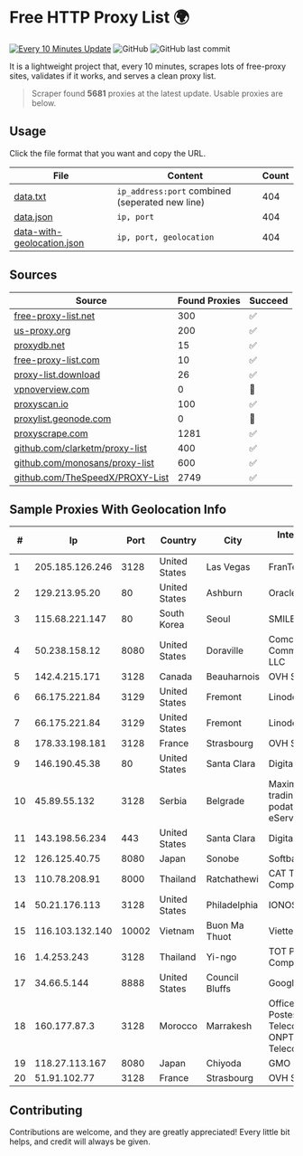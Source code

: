 
# Free HTTP Proxy List 🌍

[![Every 10 Minutes Update](https://github.com/mertguvencli/http-proxy-list/actions/workflows/main.yml/badge.svg?branch=main)](https://github.com/mertguvencli/http-proxy-list/actions/workflows/main.yml)
![GitHub](https://img.shields.io/github/license/mertguvencli/http-proxy-list)
![GitHub last commit](https://img.shields.io/github/last-commit/mertguvencli/http-proxy-list)

It is a lightweight project that, every 10 minutes, scrapes lots of free-proxy sites, validates if it works, and serves a clean proxy list.


> Scraper found **5681** proxies at the latest update. Usable proxies are below.

## Usage

Click the file format that you want and copy the URL.


|File|Content|Count|
|----|-------|-----|
|[data.txt](https://raw.githubusercontent.com/mertguvencli/http-proxy-list/main/proxy-list/data.txt)|`ip_address:port` combined (seperated new line)|404|
|[data.json](https://raw.githubusercontent.com/mertguvencli/http-proxy-list/main/proxy-list/data.json)|`ip, port`|404|
|[data-with-geolocation.json](https://raw.githubusercontent.com/mertguvencli/http-proxy-list/main/proxy-list/data-with-geolocation.json)|`ip, port, geolocation`|404|

## Sources

|Source|Found Proxies|Succeed|
|------|-------------|-------|
|[free-proxy-list.net](https://free-proxy-list.net)|300|✅|
|[us-proxy.org](https://www.us-proxy.org)|200|✅|
|[proxydb.net](http://proxydb.net)|15|✅|
|[free-proxy-list.com](https://free-proxy-list.com/?page=&port=&type%5B%5D=http&type%5B%5D=https&up_time=0&search=Search)|10|✅|
|[proxy-list.download](https://www.proxy-list.download/HTTP)|26|✅|
|[vpnoverview.com](https://vpnoverview.com/privacy/anonymous-browsing/free-proxy-servers)|0|🚫|
|[proxyscan.io](https://www.proxyscan.io)|100|✅|
|[proxylist.geonode.com](https://proxylist.geonode.com/api/proxy-list?limit=300&page=1&sort_by=lastChecked&sort_type=desc&protocols=http,https)|0|🚫|
|[proxyscrape.com](https://api.proxyscrape.com/v2/?request=displayproxies&protocol=http&timeout=10000&country=all&ssl=all&anonymity=all)|1281|✅|
|[github.com/clarketm/proxy-list](https://raw.githubusercontent.com/clarketm/proxy-list/master/proxy-list-raw.txt)|400|✅|
|[github.com/monosans/proxy-list](https://raw.githubusercontent.com/monosans/proxy-list/main/proxies/http.txt)|600|✅|
|[github.com/TheSpeedX/PROXY-List](https://raw.githubusercontent.com/TheSpeedX/PROXY-List/master/http.txt)|2749|✅|


## Sample Proxies With Geolocation Info

|#|Ip|Port|Country|City|Internet Service Provider|
|-|--|----|-------|----|-------------------------|
|1|205.185.126.246|3128|United States|Las Vegas|FranTech Solutions|
|2|129.213.95.20|80|United States|Ashburn|Oracle Corporation|
|3|115.68.221.147|80|South Korea|Seoul|SMILESERV|
|4|50.238.158.12|8080|United States|Doraville|Comcast Cable Communications, LLC|
|5|142.4.215.171|3128|Canada|Beauharnois|OVH SAS|
|6|66.175.221.84|3129|United States|Fremont|Linode, LLC|
|7|66.175.221.84|3129|United States|Fremont|Linode, LLC|
|8|178.33.198.181|3128|France|Strasbourg|OVH SAS|
|9|146.190.45.38|80|United States|Santa Clara|DigitalOcean, LLC|
|10|45.89.55.132|3128|Serbia|Belgrade|Maxim Azarov trading as Obrada podataka i hosting eServer Krusevac|
|11|143.198.56.234|443|United States|Santa Clara|DigitalOcean, LLC|
|12|126.125.40.75|8080|Japan|Sonobe|Softbank BB Corp.|
|13|110.78.208.91|8000|Thailand|Ratchathewi|CAT Telecom Public Company Limited|
|14|50.21.176.113|3128|United States|Philadelphia|IONOS SE|
|15|116.103.132.140|10002|Vietnam|Buon Ma Thuot|Viettel Corporation|
|16|1.4.253.243|3128|Thailand|Yi-ngo|TOT Public Company Limited|
|17|34.66.5.144|8888|United States|Council Bluffs|Google LLC|
|18|160.177.87.3|3128|Morocco|Marrakesh|Office National des Postes et Telecommunications ONPT (Maroc Telecom) / IAM|
|19|118.27.113.167|8080|Japan|Chiyoda|GMO Internet, Inc.|
|20|51.91.102.77|3128|France|Strasbourg|OVH SAS|



## Contributing

Contributions are welcome, and they are greatly appreciated! Every
little bit helps, and credit will always be given.

